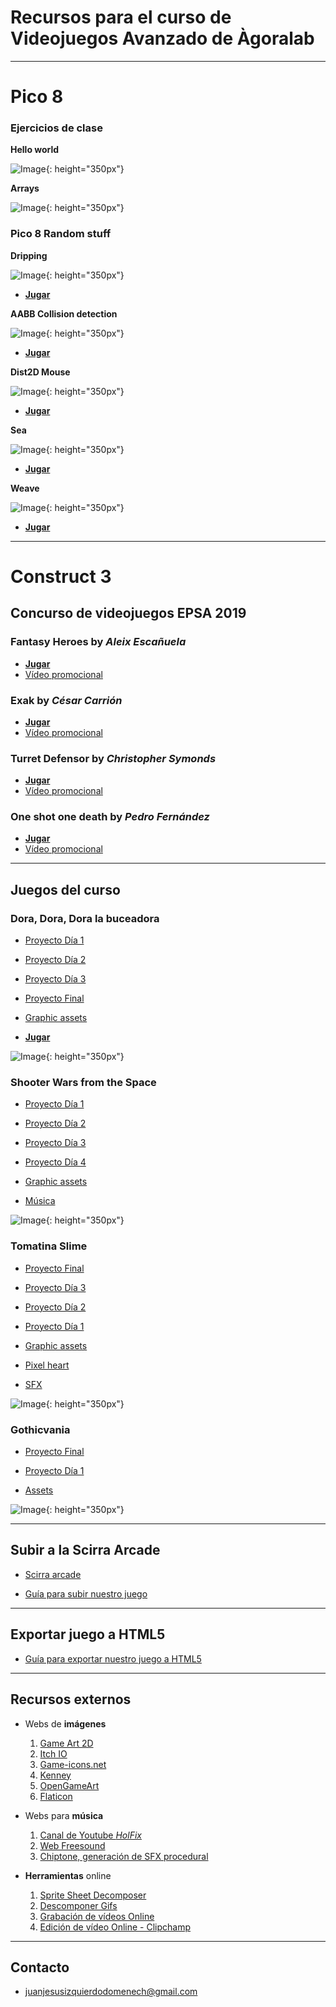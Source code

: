 # Recursos para el curso de Videojuegos Avanzado de Àgoralab

---

# Pico 8

### Ejercicios de clase

**Hello world**

![Image](https://juanizquierdodomenech.github.io/agora.construct.media/pico8/class_examples/hello_world.p8.png){: height="350px"}

**Arrays**

![Image](https://juanizquierdodomenech.github.io/agora.construct.media/pico8/class_examples/arrays.p8.png){: height="350px"}

### Pico 8 Random stuff

**Dripping**

![Image](https://juanizquierdodomenech.github.io/agora.construct.media/pico8/dripping/dripping.p8.png){: height="350px"}
  - [**Jugar**](https://juanizquierdodomenech.github.io/agora.construct.media/pico8/dripping/dripping.html)

**AABB Collision detection**

![Image](https://juanizquierdodomenech.github.io/agora.construct.media/pico8/collision_detect/collision_detect_bb.p8.png){: height="350px"}
  - [**Jugar**](https://juanizquierdodomenech.github.io/agora.construct.media/pico8/collision_detect/collision_detect_bb.html)

**Dist2D Mouse**

![Image](https://juanizquierdodomenech.github.io/agora.construct.media/pico8/dist2d/dist2d.p8.png){: height="350px"}
  - [**Jugar**](https://juanizquierdodomenech.github.io/agora.construct.media/pico8/dist2d/dist2d.html)

**Sea**

![Image](https://juanizquierdodomenech.github.io/agora.construct.media/pico8/sea/sea.p8.png){: height="350px"}
  - [**Jugar**](https://juanizquierdodomenech.github.io/agora.construct.media/pico8/sea/sea.html)

**Weave**

![Image](https://juanizquierdodomenech.github.io/agora.construct.media/pico8/weave/sin.p8.png){: height="350px"}
  - [**Jugar**](https://juanizquierdodomenech.github.io/agora.construct.media/pico8/weave/sin.html)

---

# Construct 3

## Concurso de videojuegos EPSA 2019

### **Fantasy Heroes** by _Aleix Escañuela_

  - [**Jugar**](https://juanizquierdodomenech.github.io/agora.construct.media/resources/games_contest_2019/aleix_escanyuela/game/)
  - [Vídeo promocional](https://juanizquierdodomenech.github.io/agora.construct.media/resources/games_contest_2019/aleix_escanyuela/video/promo.mp4)

### **Exak** by _César Carrión_

  - [**Jugar**](https://juanizquierdodomenech.github.io/agora.construct.media/resources/games_contest_2019/cesar_carrion/game/index.html)
  - [Vídeo promocional](https://juanizquierdodomenech.github.io/agora.construct.media/resources/games_contest_2019/cesar_carrion/video/promo.m4v)

### **Turret Defensor** by _Christopher Symonds_

  - [**Jugar**](https://juanizquierdodomenech.github.io/agora.construct.media/resources/games_contest_2019/christopher_symonds/game/)
  - [Vídeo promocional](https://juanizquierdodomenech.github.io/agora.construct.media/resources/games_contest_2019/christopher_symonds/video/promo.mp4)

### **One shot one death** by _Pedro Fernández_

  - [**Jugar**](https://juanizquierdodomenech.github.io/agora.construct.media/resources/games_contest_2019/pedro_fernandez/game/)
  - [Vídeo promocional](https://juanizquierdodomenech.github.io/agora.construct.media/resources/games_contest_2019/pedro_fernandez/video/promo.mp4)

---

## Juegos del curso

### Dora, Dora, Dora la buceadora
  - [Proyecto Día 1](https://juanizquierdodomenech.github.io/agora.construct.media/base_projects/2018_2019/SuperDiving/Day1/SuperDiving.c3p)
  - [Proyecto Día 2](https://juanizquierdodomenech.github.io/agora.construct.media/base_projects/2018_2019/SuperDiving/Day2/SuperDiving.c3p)
  - [Proyecto Día 3](https://juanizquierdodomenech.github.io/agora.construct.media/base_projects/2018_2019/SuperDiving/Day3/SuperDiving.c3p)
  - [Proyecto Final](https://juanizquierdodomenech.github.io/agora.construct.media/base_projects/2018_2019/SuperDiving/Final/SuperDiving.c3p)

  - [Graphic assets](https://ansimuz.itch.io/underwater-diving)

  - [**Jugar**](https://juanizquierdodomenech.github.io/agora.construct.media/base_projects/2018_2019/SuperDiving/PlayGame/Doralabuceadora/)

![Image](https://juanizquierdodomenech.github.io/agora.construct.media/img/2018_2019/SuperDiving/super_diving.gif){: height="350px"}

### Shooter Wars from the Space
  - [Proyecto Día 1](https://juanizquierdodomenech.github.io/agora.construct.media/base_projects/2018_2019/SpaceShooter/Day1/SpaceWarsSuperPlus.c3p)
  - [Proyecto Día 2](https://juanizquierdodomenech.github.io/agora.construct.media/base_projects/2018_2019/SpaceShooter/Day2/SpaceWarsSuperPlus.c3p)
  - [Proyecto Día 3](https://juanizquierdodomenech.github.io/agora.construct.media/base_projects/2018_2019/SpaceShooter/Day3/SpaceWarsSuperPlus.c3p)
  - [Proyecto Día 4](https://juanizquierdodomenech.github.io/agora.construct.media/base_projects/2018_2019/SpaceShooter/Day4/SpaceWarsSuperPlus.c3p)

  - [Graphic assets](https://ansimuz.itch.io/spaceship-shooter-environment)
  - [Música](https://jonathan-so.itch.io/creatorpack)

![Image](https://juanizquierdodomenech.github.io/agora.construct.media/img/2018_2019/SpaceShooter/space_shooter.gif){: height="350px"}

### Tomatina Slime
  - [Proyecto Final](https://juanizquierdodomenech.github.io/agora.construct.media/base_projects/2018_2019/TomatinaSlime/DayFinal/TomatinaSlime.c3p)
  - [Proyecto Día 3](https://juanizquierdodomenech.github.io/agora.construct.media/base_projects/2018_2019/TomatinaSlime/Day3/TomatinaSlime.c3p)
  - [Proyecto Día 2](https://juanizquierdodomenech.github.io/agora.construct.media/base_projects/2018_2019/TomatinaSlime/Day2/TomatinaSlime.c3p)
  - [Proyecto Día 1](https://juanizquierdodomenech.github.io/agora.construct.media/base_projects/2018_2019/TomatinaSlime/Day1/TomatinaSlime.c3p)
  
  - [Graphic assets](https://finalbossblues.itch.io/pixel-shooter-towers-asset-pack)
  - [Pixel heart](https://opengameart.org/content/heart-pixel-art)
  - [SFX](https://opengameart.org/content/512-sound-effects-8-bit-style)

![Image](https://juanizquierdodomenech.github.io/agora.construct.media/img/2018_2019/TomatinaSlime/TomatinaSlime.gif){: height="350px"}

### Gothicvania
  - [Proyecto Final](https://juanizquierdodomenech.github.io/agora.construct.media/base_projects/2018_2019/Gothicvania/Final/Gothicvania.c3p)
  - [Proyecto Día 1](https://juanizquierdodomenech.github.io/agora.construct.media/base_projects/2018_2019/Gothicvania/Day1/Gothicvania.c3p)

  - [Assets](https://ansimuz.itch.io/gothicvania-town)

![Image](https://juanizquierdodomenech.github.io/agora.construct.media/img/2018_2019/Gothicvania/gothicvania.gif){: height="350px"}

---

## Subir a la Scirra Arcade

* [Scirra arcade](https://www.scirra.com/arcade/top-addicting-games)

* [Guía para subir nuestro juego](https://juanizquierdodomenech.github.io/agora.construct.media/resources/subir_scirra_arcade/SubirScirra.pdf)

---

## Exportar juego a HTML5

* [Guía para exportar nuestro juego a HTML5](https://juanizquierdodomenech.github.io/agora.construct.media/resources/subir_scirra_arcade/ExportarHTML.pdf)

---

## Recursos externos

- Webs de **imágenes**
    1. [Game Art 2D](http://www.gameart2d.com/freebies.html)
    2. [Itch IO](https://itch.io/game-assets/free)
    3. [Game-icons.net](http://game-icons.net/)
    4. [Kenney](http://kenney.nl/assets)
    5. [OpenGameArt](https://opengameart.org)
    6. [Flaticon](https://www.flaticon.com)

- Webs para **música**
    1. [Canal de Youtube _HolFix_](https://www.youtube.com/channel/UC2_gl7WoSGsg7rLvBPTqtEw)
    2. [Web Freesound](https://freesound.org/)
    3. [Chiptone, generación de SFX procedural](http://sfbgames.com/chiptone)

- **Herramientas** online
    1. [Sprite Sheet Decomposer](https://jmsliu.com/products/sprite-sheet-decomposer/)
    2. [Descomponer Gifs](https://es.bloggif.com/gif-extract)
    3. [Grabación de vídeos Online](https://www.apowersoft.com/free-online-screen-recorder)
    4. [Edición de vídeo Online - Clipchamp](https://clipchamp.com/es/products/create)

<!--
- Más recursos
	1. [Pixel Game Dev Bundle](https://juanizquierdodomenech.github.io/agora.construct.media/resources/gamedev_bundle/gamedev_bundle)
-->
---

## Contacto

- [juanjesusizquierdodomenech@gmail.com](mailto:juanjesusizquierdodomenech@gmail.com)

<!---Markdown is a lightweight and easy-to-use syntax for styling your writing. It includes conventions for

```markdown
Syntax highlighted code block

# Header 1
## Header 2
### Header 3

- Bulleted
- List

1. Numbered
2. List

**Bold** and _Italic_ and `Code` text

[Link](url) and ![Image](src)
```

For more details see [GitHub Flavored Markdown](https://guides.github.com/features/mastering-markdown/).

### Jekyll Themes

Your Pages site will use the layout and styles from the Jekyll theme you have selected in your [repository settings](https://github.com/JuanIzquierdoDomenech/-AgoraConstructMedia/settings). The name of this theme is saved in the Jekyll `_config.yml` configuration file.

### Support or Contact

Having trouble with Pages? Check out our [documentation](https://help.github.com/categories/github-pages-basics/) or [contact support](https://github.com/contact) and we’ll help you sort it out.
-->